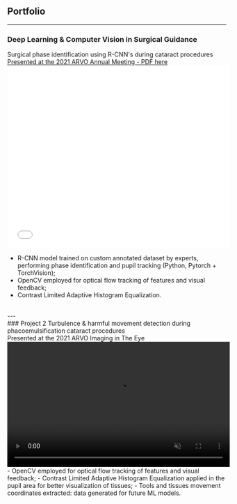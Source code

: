 ## Portfolio

---

### Deep Learning & Computer Vision in Surgical Guidance
Surgical phase identification using R-CNN's during cataract procedures
[Presented at the 2021 ARVO Annual Meeting - PDF here](/pdf/Nespolo_ARVO_POSTER.pdf)
<br>
<embed src="/pdf/Nespolo_ARVO_POSTER.pdf#toolbar=0 " width="512px" height="420px"/>
- R-CNN model trained on custom annotated dataset by experts, performing phase identification and pupil tracking (Python, Pytorch + TorchVision);
- OpenCV employed for optical flow tracking of features and visual feedback;
- Contrast Limited Adaptive Histogram Equalization.
<br>
---
<br>
### Project 2
Turbulence & harmful movement detection during phacoemulsification cataract procedures<br>
Presented at the 2021 ARVO Imaging in The Eye
<br>
<video width="512" height="288" autoplay muted loop>
  <source src="videos/phaco_ppt.mp4" type="video/mp4">
</video>
- OpenCV employed for optical flow tracking of features and visual feedback;
- Contrast Limited Adaptive Histogram Equalization applied in the pupil area for better visualization of tissues;
- Tools and tissues movement coordinates extracted: data generated for future ML models.
<br>



